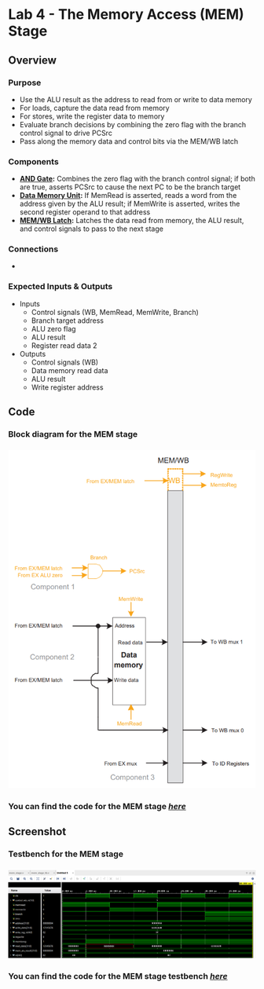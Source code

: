 # Lab 4 - The Memory Access (MEM) Stage 

## Overview
### Purpose
- Use the ALU result as the address to read from or write to data memory
- For loads, capture the data read from memory
- For stores, write the register data to memory
- Evaluate branch decisions by combining the zero flag with the branch control signal to drive PCSrc
- Pass along the memory data and control bits via the MEM/WB latch
### Components
- [**AND Gate**](https://github.com/fctanglao/ComputerArchitectureLabs/blob/main/Lab%204/and_gate.v)**:** Combines the zero flag with the branch control signal; if both are true, asserts PCSrc to cause the next PC to be the branch target
- [**Data Memory Unit**](https://github.com/fctanglao/ComputerArchitectureLabs/blob/main/Lab%204/data_memory.v)**:** If MemRead is asserted, reads a word from the address given by the ALU result; if MemWrite is asserted, writes the second register operand to that address
- [**MEM/WB Latch**](https://github.com/fctanglao/ComputerArchitectureLabs/blob/main/Lab%204/mem_wb_latch.v)**:** Latches the data read from memory, the ALU result, and control signals to pass to the next stage
### Connections
- 
### Expected Inputs & Outputs
- Inputs
  - Control signals (WB, MemRead, MemWrite, Branch)
  - Branch target address
  - ALU zero flag
  - ALU result
  - Register read data 2
- Outputs
  - Control signals (WB)
  - Data memory read data
  - ALU result
  - Write register address

## Code
### Block diagram for the MEM stage
### ![Block diagram](https://github.com/fctanglao/ComputerArchitectureLabs/blob/main/Lab%204/mem%20stage%20block%20diagram.png)
### You can find the code for the MEM stage [*here*](https://github.com/fctanglao/ComputerArchitectureLabs/blob/main/Lab%204/mem_stage.v)

## Screenshot
### Testbench for the MEM stage
### ![Testbench](https://github.com/fctanglao/ComputerArchitectureLabs/blob/main/Lab%204/mem%20stage%20testbench.png)
### You can find the code for the MEM stage testbench [*here*](https://github.com/fctanglao/ComputerArchitectureLabs/blob/main/Lab%204/mem_stage_tb.v)
